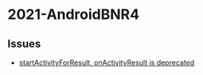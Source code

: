 # 2021-AndroidBNR4

## Issues
- [startActivityForResult, onActivityResult is deprecated](https://github.com/soo5717/2021-AndroidBNR4/issues/1)
